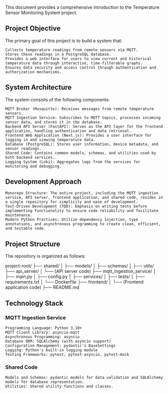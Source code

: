 This document provides a comprehensive introduction to the Temperature Sensor Monitoring System project.

## Project Objective

The primary goal of this project is to build a system that:

    Collects temperature readings from remote sensors via MQTT.
    Stores these readings in a PostgreSQL database.
    Provides a web interface for users to view current and historical temperature data through interactive, time-filterable graphs.
    Ensures data security and access control through authentication and authorization mechanisms.

## System Architecture

The system consists of the following components:

    MQTT Broker (Mosquitto): Receives messages from remote temperature sensors.
    MQTT Ingestion Service: Subscribes to MQTT topics, processes incoming sensor data, and stores it in the database.
    Backend API Server (FastAPI): Serves as the API layer for the frontend application, handling authentication and data retrieval.
    Frontend Web Application (Next.js): Provides a user interface for logging in and viewing temperature data.
    Database (PostgreSQL): Stores user information, device metadata, and sensor readings.
    Shared Code: Contains common models, schemas, and utilities used by both backend services.
    Logging System (Loki): Aggregates logs from the services for monitoring and debugging.

## Development Approach

    Monorepo Structure: The entire project, including the MQTT ingestion service, API server, frontend application, and shared code, resides in a single repository for simplicity and ease of development.
    Test-Driven Development (TDD): Emphasis on writing tests before implementing functionality to ensure code reliability and facilitate maintenance.
    Modern Python Practices: Utilize dependency injection, type annotations, and asynchronous programming to create clean, efficient, and testable code.


## Project Structure

The repository is organized as follows:

project-root/
├── shared/
│   ├── models/
│   ├── schemas/
│   ├── utils/
├── api_server/
│   └── (API server code)
├── mqtt_ingestion_service/
│   ├── main.py
│   ├── config.py
│   ├── services/
│   ├── tests/
│   ├── requirements.txt
│   └── Dockerfile
├── frontend/
│   └── (Frontend application code)
├── README.md

## Technology Stack
### MQTT Ingestion Service

    Programming Language: Python 3.10+
    MQTT Client Library: asyncio-mqtt
    Asynchronous Programming: asyncio
    Database ORM: SQLAlchemy (with asyncio support)
    Configuration Management: pydantic's BaseSettings
    Logging: Python's built-in logging module
    Testing Frameworks: pytest, pytest-asyncio, pytest-mock

### Shared Code

    Models and Schemas: pydantic models for data validation and SQLAlchemy models for database representation.
    Utilities: Shared utility functions and classes.
